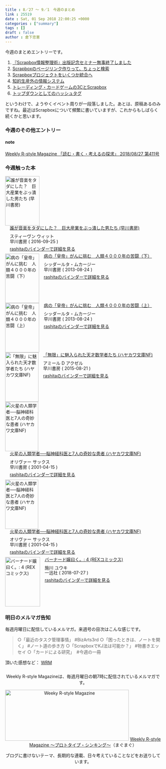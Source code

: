```yaml
---
title : 8／27 〜 9／1　今週のまとめ
link : 25519
date : Sat, 01 Sep 2018 22:00:25 +0000
categories : ["summary"]
tags : []
draft : false
author : 倉下忠憲
---
```


今週のまとめエントリーです。
 
<ol>
<li><a href="https://rashita.net/blog/?p=25469">『Scrapbox情報整理術』出版記念セミナー無事終了しました</a></li>
<li><a href="https://rashita.net/blog/?p=25480">Scrapboxのページリンク作りって、ちょっと検索</a></li>
<li><a href="https://rashita.net/blog/?p=25492">Scrapboxプロジェクトをいくつか統合へ</a></li>
<li><a href="https://rashita.net/blog/?p=25496">知的生産外の情報システム</a></li>
<li><a href="https://rashita.net/blog/?p=25504">トレーディング・カードゲームの3CとScrapbox</a></li>
<li><a href="https://rashita.net/blog/?p=25509">トップダウンとしてのハッシュタグ</a></li>
</ol>

というわけで、ようやくイベント周りが一段落しました。あとは、原稿あるのみですね。最近はScrapboxについて頻繁に書いていますが、これからもしばらく続くかと思います。

<h3>今週のその他エントリー</h3>

<H4>note</H4>

<a href="https://note.mu/rashita/n/n1ffcab939a84">Weekly R-style Magazine 「読む・書く・考えるの探求」 2018/08/27 第411号</a>

<H3>今週触った本</H3>

<div class="mm-middle" style="margin-bottom:0px;"><div class="mm-image" style="float:left;"><a href="http://www.amazon.co.jp/exec/obidos/ASIN/B01LYMTJ0M/rashita1000-22/ref=nosim" target="_blank"><img src="https://images-fe.ssl-images-amazon.com/images/I/51A5ut7N8lL._SL160_.jpg" alt="誰が音楽をタダにした？　巨大産業をぶっ潰した男たち (早川書房)" title="誰が音楽をタダにした？　巨大産業をぶっ潰した男たち (早川書房)" width="111" height="160" border="0" /></a></div><div class="mm-content" style="float:left;margin-left:15px;line-height:120%"><div class="mm-title" style="line-height:120%"><a href="http://www.amazon.co.jp/exec/obidos/ASIN/B01LYMTJ0M/rashita1000-22/ref=nosim" target="_blank">誰が音楽をタダにした？　巨大産業をぶっ潰した男たち (早川書房)</a></div><div class="mm-detail" style="margin-top:10px;">スティーヴン ウィット<br />早川書房 ( 2016-09-25 )<br /><div style="margin:7px 0px"><a href="http://mediamarker.net/u/rashita/?asin=B01LYMTJ0M" target="_blank">rashitaのバインダーで詳細を見る</a></div></div></div><div style="clear:left"></div></div>

<div class="mm-middle" style="margin-bottom:0px;"><div class="mm-image" style="float:left;"><a href="http://www.amazon.co.jp/exec/obidos/ASIN/B00FKSJ58K/rashita1000-22/ref=nosim" target="_blank"><img src="https://images-fe.ssl-images-amazon.com/images/I/41lNUZHx6GL._SL160_.jpg" alt="病の「皇帝」がんに挑む　人類４０００年の苦闘（下）" title="病の「皇帝」がんに挑む　人類４０００年の苦闘（下）" width="110" height="160" border="0" /></a></div><div class="mm-content" style="float:left;margin-left:15px;line-height:120%"><div class="mm-title" style="line-height:120%"><a href="http://www.amazon.co.jp/exec/obidos/ASIN/B00FKSJ58K/rashita1000-22/ref=nosim" target="_blank">病の「皇帝」がんに挑む　人類４０００年の苦闘（下）</a></div><div class="mm-detail" style="margin-top:10px;">シッダールタ・ムカージー<br />早川書房 ( 2013-08-24 )<br /><div style="margin:7px 0px"><a href="http://mediamarker.net/u/rashita/?asin=B00FKSJ58K" target="_blank">rashitaのバインダーで詳細を見る</a></div></div></div><div style="clear:left"></div></div>

<div class="mm-middle" style="margin-bottom:0px;"><div class="mm-image" style="float:left;"><a href="http://www.amazon.co.jp/exec/obidos/ASIN/B00FKSJ58A/rashita1000-22/ref=nosim" target="_blank"><img src="https://images-fe.ssl-images-amazon.com/images/I/51pytzZjIWL._SL160_.jpg" alt="病の「皇帝」がんに挑む　人類４０００年の苦闘（上）" title="病の「皇帝」がんに挑む　人類４０００年の苦闘（上）" width="110" height="160" border="0" /></a></div><div class="mm-content" style="float:left;margin-left:15px;line-height:120%"><div class="mm-title" style="line-height:120%"><a href="http://www.amazon.co.jp/exec/obidos/ASIN/B00FKSJ58A/rashita1000-22/ref=nosim" target="_blank">病の「皇帝」がんに挑む　人類４０００年の苦闘（上）</a></div><div class="mm-detail" style="margin-top:10px;">シッダールタ・ムカージー<br />早川書房 ( 2013-08-24 )<br /><div style="margin:7px 0px"><a href="http://mediamarker.net/u/rashita/?asin=B00FKSJ58A" target="_blank">rashitaのバインダーで詳細を見る</a></div></div></div><div style="clear:left"></div></div>

<div class="mm-middle" style="margin-bottom:0px;"><div class="mm-image" style="float:left;"><a href="http://www.amazon.co.jp/exec/obidos/ASIN/B0154MVWAU/rashita1000-22/ref=nosim" target="_blank"><img src="https://images-fe.ssl-images-amazon.com/images/I/41WrcySy8nL._SL160_.jpg" alt="「無限」に魅入られた天才数学者たち (ハヤカワ文庫NF)" title="「無限」に魅入られた天才数学者たち (ハヤカワ文庫NF)" width="108" height="160" border="0" /></a></div><div class="mm-content" style="float:left;margin-left:15px;line-height:120%"><div class="mm-title" style="line-height:120%"><a href="http://www.amazon.co.jp/exec/obidos/ASIN/B0154MVWAU/rashita1000-22/ref=nosim" target="_blank">「無限」に魅入られた天才数学者たち (ハヤカワ文庫NF)</a></div><div class="mm-detail" style="margin-top:10px;">アミール D アクゼル<br />早川書房 ( 2015-08-21 )<br /><div style="margin:7px 0px"><a href="http://mediamarker.net/u/rashita/?asin=B0154MVWAU" target="_blank">rashitaのバインダーで詳細を見る</a></div></div></div><div style="clear:left"></div></div>

<div class="mm-middle" style="margin-bottom:0px;"><div class="mm-image" style="float:left;"><a href="http://www.amazon.co.jp/exec/obidos/ASIN/B015SSE1OO/rashita1000-22/ref=nosim" target="_blank"><img src="https://images-fe.ssl-images-amazon.com/images/I/5171Yn9t7uL._SL160_.jpg" alt="火星の人類学者──脳神経科医と7人の奇妙な患者 (ハヤカワ文庫NF)" title="火星の人類学者──脳神経科医と7人の奇妙な患者 (ハヤカワ文庫NF)" width="107" height="160" border="0" /></a></div><div class="mm-content" style="float:left;margin-left:15px;line-height:120%"><div class="mm-title" style="line-height:120%"><a href="http://www.amazon.co.jp/exec/obidos/ASIN/B015SSE1OO/rashita1000-22/ref=nosim" target="_blank">火星の人類学者──脳神経科医と7人の奇妙な患者 (ハヤカワ文庫NF)</a></div><div class="mm-detail" style="margin-top:10px;">オリヴァー サックス<br />早川書房 ( 2001-04-15 )<br /><div style="margin:7px 0px"><a href="http://mediamarker.net/u/rashita/?asin=B015SSE1OO" target="_blank">rashitaのバインダーで詳細を見る</a></div></div></div><div style="clear:left"></div></div>

<div class="mm-middle" style="margin-bottom:0px;"><div class="mm-image" style="float:left;"><a href="http://www.amazon.co.jp/exec/obidos/ASIN/B015SSE1OO/rashita1000-22/ref=nosim" target="_blank"><img src="https://images-fe.ssl-images-amazon.com/images/I/5171Yn9t7uL._SL160_.jpg" alt="火星の人類学者──脳神経科医と7人の奇妙な患者 (ハヤカワ文庫NF)" title="火星の人類学者──脳神経科医と7人の奇妙な患者 (ハヤカワ文庫NF)" width="107" height="160" border="0" /></a></div><div class="mm-content" style="float:left;margin-left:15px;line-height:120%"><div class="mm-title" style="line-height:120%"><a href="http://www.amazon.co.jp/exec/obidos/ASIN/B015SSE1OO/rashita1000-22/ref=nosim" target="_blank">火星の人類学者──脳神経科医と7人の奇妙な患者 (ハヤカワ文庫NF)</a></div><div class="mm-detail" style="margin-top:10px;">オリヴァー サックス<br />早川書房 ( 2001-04-15 )<br /><div style="margin:7px 0px"><a href="http://mediamarker.net/u/rashita/?asin=B015SSE1OO" target="_blank">rashitaのバインダーで詳細を見る</a></div></div></div><div style="clear:left"></div></div>

<div class="mm-middle" style="margin-bottom:0px;"><div class="mm-image" style="float:left;"><a href="http://www.amazon.co.jp/exec/obidos/ASIN/B07FTBT1H7/rashita1000-22/ref=nosim" target="_blank"><img src="https://images-fe.ssl-images-amazon.com/images/I/51d7mrnbS8L._SL160_.jpg" alt="バーナード嬢曰く。: 4 (REXコミックス)" title="バーナード嬢曰く。: 4 (REXコミックス)" width="113" height="160" border="0" /></a></div><div class="mm-content" style="float:left;margin-left:15px;line-height:120%"><div class="mm-title" style="line-height:120%"><a href="http://www.amazon.co.jp/exec/obidos/ASIN/B07FTBT1H7/rashita1000-22/ref=nosim" target="_blank">バーナード嬢曰く。: 4 (REXコミックス)</a></div><div class="mm-detail" style="margin-top:10px;">施川 ユウキ<br />一迅社 ( 2018-07-27 )<br /><div style="margin:7px 0px"><a href="http://mediamarker.net/u/rashita/?asin=B07FTBT1H7" target="_blank">rashitaのバインダーで詳細を見る</a></div></div></div><div style="clear:left"></div></div>

<h3>明日のメルマガ告知</h3>

毎週月曜日に配信しているメルマガ。来週号の目次はこんな感じです。

<blockquote>
○「最近のタスク管理事情」 #BizArts3rd
○「困ったときは、ノートを開く」 #ノート道の歩き方
○「ScrapboxでKJ法は可能か？」 #物書きエッセイ
○「カードによる研究」　#今週の一冊
</blockquote>


頂いた感想など：
<a class="twitter-timeline"  href="https://twitter.com/rashita2/timelines/427262290753097729"  data-widget-id="427265271171010561">WRM</a>
    <script>!function(d,s,id){var js,fjs=d.getElementsByTagName(s)[0],p=/^http:/.test(d.location)?'http':'https';if(!d.getElementById(id)){js=d.createElement(s);js.id=id;js.src=p+"://platform.twitter.com/widgets.js";fjs.parentNode.insertBefore(js,fjs);}}(document,"script","twitter-wjs");</script>


<div style="text-align:center;margin-top:25px;">
Weekly R-style Magazineは、毎週月曜日の朝7時に配信されているメルマガです。

<a href="http://www.mag2.com/m/0001185133.html" target="_blank"><img src="https://rashita.net/blog/wp-content/uploads/2010/09/mmbanner.jpg" alt="Weeky R-style Magazine" width="400" height="165" class="alignnone size-full wp-image-12201" /></a>
<a href="http://www.mag2.com/m/0001185133.html" target="_blank">Weekly R-style Magazine ～プロトタイプ・シンキング～</a>（まぐまぐ）

ブログに書けないテーマ、長期的な連載、日々考えていることなどをお送りしています。
</div> 